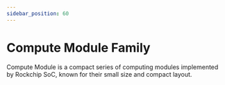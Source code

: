 ```yaml
---
sidebar_position: 60
---
```


# Compute Module Family

Compute Module is a compact series of computing modules implemented by Rockchip SoC, known for their small size and compact layout.

<DocCardList />
